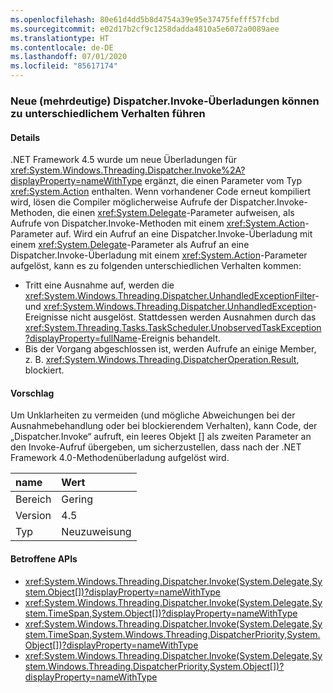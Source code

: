 ```yaml
---
ms.openlocfilehash: 80e61d4dd5b8d4754a39e95e37475fefff57fcbd
ms.sourcegitcommit: e02d17b2cf9c1258dadda4810a5e6072a0089aee
ms.translationtype: HT
ms.contentlocale: de-DE
ms.lasthandoff: 07/01/2020
ms.locfileid: "85617174"
---
```

### <a name="new-ambiguous-dispatcherinvoke-overloads-could-result-in-different-behavior"></a>Neue (mehrdeutige) Dispatcher.Invoke-Überladungen können zu unterschiedlichem Verhalten führen

#### <a name="details"></a>Details

.NET Framework 4.5 wurde um neue Überladungen für <xref:System.Windows.Threading.Dispatcher.Invoke%2A?displayProperty=nameWithType> ergänzt, die einen Parameter vom Typ <xref:System.Action> enthalten. Wenn vorhandener Code erneut kompiliert wird, lösen die Compiler möglicherweise Aufrufe der Dispatcher.Invoke-Methoden, die einen <xref:System.Delegate>-Parameter aufweisen, als Aufrufe von Dispatcher.Invoke-Methoden mit einem <xref:System.Action>-Parameter auf. Wird ein Aufruf an eine Dispatcher.Invoke-Überladung mit einem <xref:System.Delegate>-Parameter als Aufruf an eine Dispatcher.Invoke-Überladung mit einem <xref:System.Action>-Parameter aufgelöst, kann es zu folgenden unterschiedlichen Verhalten kommen:

- Tritt eine Ausnahme auf, werden die <xref:System.Windows.Threading.Dispatcher.UnhandledExceptionFilter>- und <xref:System.Windows.Threading.Dispatcher.UnhandledException>-Ereignisse nicht ausgelöst. Stattdessen werden Ausnahmen durch das <xref:System.Threading.Tasks.TaskScheduler.UnobservedTaskException?displayProperty=fullName>-Ereignis behandelt.
- Bis der Vorgang abgeschlossen ist, werden Aufrufe an einige Member, z. B. <xref:System.Windows.Threading.DispatcherOperation.Result>, blockiert.

#### <a name="suggestion"></a>Vorschlag

Um Unklarheiten zu vermeiden (und mögliche Abweichungen bei der Ausnahmebehandlung oder bei blockierendem Verhalten), kann Code, der „Dispatcher.Invoke“ aufruft, ein leeres Objekt [] als zweiten Parameter an den Invoke-Aufruf übergeben, um sicherzustellen, dass nach der .NET Framework 4.0-Methodenüberladung aufgelöst wird.

| name    | Wert       |
|:--------|:------------|
| Bereich   | Gering       |
| Version | 4.5         |
| Typ    | Neuzuweisung |

#### <a name="affected-apis"></a>Betroffene APIs

- <xref:System.Windows.Threading.Dispatcher.Invoke(System.Delegate,System.Object[])?displayProperty=nameWithType>
- <xref:System.Windows.Threading.Dispatcher.Invoke(System.Delegate,System.TimeSpan,System.Object[])?displayProperty=nameWithType>
- <xref:System.Windows.Threading.Dispatcher.Invoke(System.Delegate,System.TimeSpan,System.Windows.Threading.DispatcherPriority,System.Object[])?displayProperty=nameWithType>
- <xref:System.Windows.Threading.Dispatcher.Invoke(System.Delegate,System.Windows.Threading.DispatcherPriority,System.Object[])?displayProperty=nameWithType>
